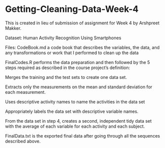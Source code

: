 # Getting-Cleaning-Data-Week-4
This is created in lieu of submission of assignment for Week 4 by Arshpreet Makker.


Dataset:
Human Activity Recognition Using Smartphones

Files:
CodeBook.md a code book that describes the variables, the data, and any transformations or work that I performed to clean up the data

FinalCodes.R 
performs the data preparation and then followed by the 5 steps required as described in the course project’s definition:

Merges the training and the test sets to create one data set.

Extracts only the measurements on the mean and standard deviation for each measurement.

Uses descriptive activity names to name the activities in the data set

Appropriately labels the data set with descriptive variable names.

From the data set in step 4, creates a second, independent tidy data set with the average of each variable for each activity and each subject.

FinalData.txt is the exported final data after going through all the sequences described above.
